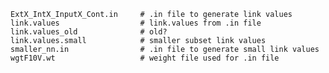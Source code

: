     
    ExtX_IntX_InputX_Cont.in     # .in file to generate link values
    link.values                  # link.values from .in file
    link.values_old              # old?
    link.values.small            # smaller subset link values
    smaller_nn.in                # .in file to generate small link values
    wgtF10V.wt                   # weight file used for .in file